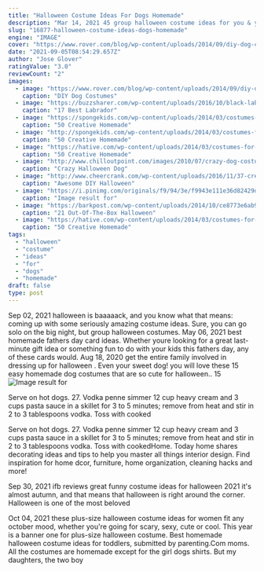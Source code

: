 ```yaml
---
title: "Halloween Costume Ideas For Dogs Homemade"
description: "Mar 14, 2021 45 group halloween costume ideas for you & your crew 46 photos 10 easy halloween costume ideas by color 10 photos 40 face paint & makeup-only halloween costumes"
slug: "16877-halloween-costume-ideas-dogs-homemade"
engine: "IMAGE"
cover: "https://www.rover.com/blog/wp-content/uploads/2014/09/diy-dog-costume.jpg"
date: "2021-09-05T08:54:29.657Z"
author: "Jose Glover"
ratingValue: "3.0"
reviewCount: "2"
images:
  - image: "https://www.rover.com/blog/wp-content/uploads/2014/09/diy-dog-costume.jpg"
    caption: "DIY Dog Costumes"
  - image: "https://buzzsharer.com/wp-content/uploads/2016/10/black-labrador-costume.jpg"
    caption: "17 Best Labrador"
  - image: "https://spongekids.com/wp-content/uploads/2014/03/costumes-for-kids/53-a-cup-of-hot-chocolate.jpg"
    caption: "50 Creative Homemade"
  - image: "http://spongekids.com/wp-content/uploads/2014/03/costumes-for-kids/21-homemade-monster-costume-kid.jpg"
    caption: "50 Creative Homemade"
  - image: "https://hative.com/wp-content/uploads/2014/03/costumes-for-kids/29-minion-kid-costume-idea.jpg"
    caption: "50 Creative Homemade"
  - image: "http://www.chilloutpoint.com/images/2010/07/crazy-dog-costume-ideas/crazy-dog-costume-ideas-23.jpg"
    caption: "Crazy Halloween Dog"
  - image: "http://www.cheercrank.com/wp-content/uploads/2016/11/37-creative-homemade-halloween-costume.jpg"
    caption: "Awesome DIY Halloween"
  - image: "https://i.pinimg.com/originals/f9/94/3e/f9943e111e36d82429dc2d92aedfae85.jpg"
    caption: "Image result for"
  - image: "https://barkpost.com/wp-content/uploads/2014/10/ce8773e6ab9a88146bd181db12fbe719-768x1024.jpg"
    caption: "21 Out-Of-The-Box Halloween"
  - image: "https://hative.com/wp-content/uploads/2014/03/costumes-for-kids/55-sushi-roll-kid-costume-idea.jpg"
    caption: "50 Creative Homemade"
tags:
  - "halloween"
  - "costume"
  - "ideas"
  - "for"
  - "dogs"
  - "homemade"
draft: false
type: post
---
```


Sep 02, 2021 halloween is baaaaack, and you know what that means: coming up with some seriously amazing costume ideas. Sure, you can go solo on the big night, but group halloween costumes. May 06, 2021 best homemade fathers day card ideas. Whether youre looking for a great last-minute gift idea or something fun to do with your kids this fathers day, any of these cards would. Aug 18, 2020 get the entire family involved in dressing up for halloween . Even your sweet dog! you will love these 15 easy homemade dog costumes that are so cute for halloween.. 15
![Image result for](https://i.pinimg.com/originals/f9/94/3e/f9943e111e36d82429dc2d92aedfae85.jpg "Image result for")

Serve on hot dogs. 27. Vodka penne simmer 12 cup heavy cream and 3 cups pasta sauce in a skillet for 3 to 5 minutes; remove from heat and stir in 2 to 3 tablespoons vodka. Toss with cooked
<!--inArticleAds-->

<!--galleryOne-->

Serve on hot dogs. 27. Vodka penne simmer 12 cup heavy cream and 3 cups pasta sauce in a skillet for 3 to 5 minutes; remove from heat and stir in 2 to 3 tablespoons vodka. Toss with cookedHome. Today home shares decorating ideas and tips to help you master all things interior design. Find inspiration for home dcor, furniture, home organization, cleaning hacks and more!
<!--inArticleAds-->

<!--galleryTwo-->

Sep 30, 2021 ifb  reviews  great funny costume ideas for halloween 2021 it's almost autumn, and that means that halloween is right around the corner. Halloween is one of the most beloved
<!--galleryThree-->

Oct 04, 2021 these plus-size halloween costume ideas for women fit any october mood, whether you're going for scary, sexy, cute or cool. This year is a banner one for plus-size halloween costume. Best homemade halloween costume ideas for toddlers, submitted by parenting.Com moms.  All the costumes are homemade except for the girl dogs shirts. But my daughters, the two boy